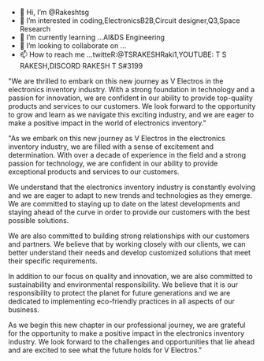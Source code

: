 - 👋 Hi, I’m @Rakeshtsg
- 👀 I’m interested in coding,ElectronicsB2B,Circuit designer,Q3,Space Research
- 🌱 I’m currently learning ...AI&DS Engineering 
- 💞️ I’m looking to collaborate on ...
- 📫 How to reach me ...twitteR:@TSRAKESHRaki1,YOUTUBE: T S RAKESH,DISCORD RAKESH T S#3199

<!---
Rakeshtsg/Rakeshtsg is a ✨ special ✨ repository because its `README.md` (this file) appears on your GitHub profile.
You can click the Preview link to take a look at your changes.
--->

"We are thrilled to embark on this new journey as V Electros in the electronics inventory industry. With a strong foundation in technology and a passion for innovation, we are confident in our ability to provide top-quality products and services to our customers. We look forward to the opportunity to grow and learn as we navigate this exciting industry, and we are eager to make a positive impact in the world of electronics inventory."

"As we embark on this new journey as V Electros in the electronics inventory industry, we are filled with a sense of excitement and determination. With over a decade of experience in the field and a strong passion for technology, we are confident in our ability to provide exceptional products and services to our customers.

We understand that the electronics inventory industry is constantly evolving and we are eager to adapt to new trends and technologies as they emerge. We are committed to staying up to date on the latest developments and staying ahead of the curve in order to provide our customers with the best possible solutions.

We are also committed to building strong relationships with our customers and partners. We believe that by working closely with our clients, we can better understand their needs and develop customized solutions that meet their specific requirements.

In addition to our focus on quality and innovation, we are also committed to sustainability and environmental responsibility. We believe that it is our responsibility to protect the planet for future generations and we are dedicated to implementing eco-friendly practices in all aspects of our business.

As we begin this new chapter in our professional journey, we are grateful for the opportunity to make a positive impact in the electronics inventory industry. We look forward to the challenges and opportunities that lie ahead and are excited to see what the future holds for V Electros."
